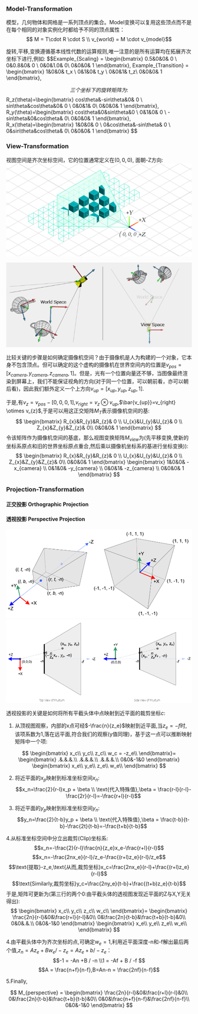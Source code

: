 ### Model-Transformation
模型，几何物体和网格是一系列顶点的集合。Model变换可以复用这些顶点而不是在每个相同的对象实例化时都给予不同的顶点属性：
$$ M = T\cdot R \cdot S \\ v_{world} = M \cdot v_{model}$$

旋转,平移,变换遵循基本线性代数的运算规则,唯一注意的是所有运算均在拓展齐次坐标下进行,例如:
$$Example_{Scaling} = \begin{bmatrix}
0.5&0&0& 0 \\
0&0.8&0& 0 \\
0&0&1.0& 0\\
0&0&0& 1
\end{bmatrix},
Example_{Transition} = \begin{bmatrix}
1&0&0& t_x \\
0&1&0& t_y \\
0&0&1& t_z\\
0&0&0& 1
\end{bmatrix},


$$
三个坐标下的旋转矩阵为:
$$R_z(\theta)=\begin{bmatrix}
cos\theta&-sin\theta&0& 0 \\
sin\theta&cos\theta&0& 0 \\
0&0&1& 0\\
0&0&0& 1
\end{bmatrix},
R_y(\theta)=\begin{bmatrix}
cos\theta&0&sin\theta&0 \\
0&1&0& 0 \\
-sin\theta&0&cos\theta& 0\\
0&0&0& 1
\end{bmatrix},
R_x(\theta)=\begin{bmatrix}
1&0&0& 0 \\
0&cos\theta&-sin\theta& 0 \\
0&sin\theta&cos\theta& 0\\
0&0&0& 1
\end{bmatrix}
$$



### View-Transformation
视图空间是齐次坐标空间，它的位置通常定义在$(0,0,0)$, 面朝-Z方向:
![](../img/Transformation/1.png)


![](../img/Transformation/2.png)


比较关键的步骤是如何确定摄像机空间？由于摄像机是人为构建的一个对象，它本身不包含顶点。但可以确定的这个虚构的摄像机在世界空间内的位置是$v_{pos}=[x_{camera},y_{camera},z_{camera},1]$。但是，光有一个位置向量还不够，当图像最终渲染到屏幕上，我们不能保证视角的方向(对于同一个位置，可以朝前看，亦可以朝后看)，因此我们额外定义一个上方向$v_{up} = [x_{up},y_{up},z_{up},1]$.

于是,有$v_{z} = v_{pos} - [0,0,0,1]$,$v_{right}=v_{z} \otimes v_{up}$,$\bar{v_{up}}=v_{right} \otimes v_{z}$,于是可以用这正交矩阵$M_{T}$表示摄像机空间的基:
$$
\begin{bmatrix}
R_{x}&R_{y}&R_{z}& 0 \\
U_{x}&U_{y}&U_{z}& 0 \\
Z_{x}&Z_{y}&Z_{z}& 0\\
0&0&0& 1 
\end{bmatrix}
$$
令该矩阵作为摄像机空间的基底，那么视图变换矩阵$M_{view}$为(先平移变换,使新的坐标系原点和旧的世界坐标原点重合,然后乘以摄像机坐标系的基进行坐标变换)):
$$
\begin{bmatrix}
R_{x}&R_{y}&R_{z}& 0 \\
U_{x}&U_{y}&U_{z}& 0 \\
Z_{x}&Z_{y}&Z_{z}& 0\\
0&0&0& 1
\end{bmatrix}
\begin{bmatrix}
1&0&0& -x_{camera} \\
0&1&0& -y_{camera} \\
0&0&1& -z_{camera} \\
0&0&0& 1
\end{bmatrix}
$$


### Projection-Transformation

#### 正交投影 Orthographic Projection


#### 透视投影 Perspective Projection

![](../img/Transformation/3.png)
![](../img/Transformation/4.png)

透视投影的关键是如何将所有平截头体中点映射到近平面的裁剪坐标$c$:

1. 从顶视图观察，内部的x点可经$-\frac{n}{z_e}$映射到近平面,当$z_e=-f$时,该项系数为1,落在远平面,符合我们的观察(y值同理)，基于这一点可以推断映射矩阵中一个项:

$$
\begin{bmatrix}
x_c\\
y_c\\
z_c\\
w_c = -z_e\\
\end{bmatrix}=
\begin{bmatrix}
.&.&.&.\\
.&.&.&.\\
.&.&.&.\\
0&0&-1&0
\end{bmatrix}
\begin{bmatrix}
x_e\\
y_e\\
z_e\\
w_e\\
\end{bmatrix}
$$

2. 将近平面的$x_p$映射到标准坐标空间$x_n$:
$$x_n=\frac{2}{r-l}x_p + \beta \\ \text{代入特殊值},\beta = \frac{r-l}{r-l}-\frac{2r}{r-l}=-\frac{r+l}{r-l}$$

3. 将近平面的$y_p$映射到标准坐标空间$y_n$:
$$y_n=\frac{2}{t-b}y_p + \beta \\ \text{代入特殊值},\beta = \frac{t-b}{t-b}-\frac{2t}{t-b}=-\frac{t+b}{t-b}$$

4.从标准坐标空间中分立出裁剪(Clip)坐标系:
$$x_n=-\frac{2}{r-l}\frac{n}{z_e}x_e-\frac{r+l}{r-l}$$
$$x_n=-\frac{2nx_e}{r-l}/z_e-\frac{(r+l)z_e}{r-l}/z_e$$
$$\text{提取}-z_e,\text{从而,裁剪坐标}x_c=\frac{2nx_e}{r-l}+\frac{(r+l)z_e}{r-l}$$
$$\text{Similarly,裁剪坐标}y_c=\frac{2ny_e}{t-b}+\frac{(t+b)z_e}{t-b}$$
于是,矩阵可更新为(第三行的两个0:由平截头体的透视图发现近平面的Z与X,Y无关得出):
$$
\begin{bmatrix}
x_c\\
y_c\\
z_c\\
w_c\\
\end{bmatrix}=
\begin{bmatrix}
\frac{2n}{r-l}&0&\frac{r+l}{r-l}&0\\
0&\frac{2n}{t-b}&\frac{t+b}{t-b}&0\\
0&0&.&.\\
0&0&-1&0
\end{bmatrix}
\begin{bmatrix}
x_e\\
y_e\\
z_e\\
w_e\\
\end{bmatrix}
$$

4.由平截头体中为齐次坐标的点,可确定$w_e=1$,利用近平面深度-n和-f解出最后两个值,$z_n = Az_e + Bw_e / -z_e = Az_e +b / -z_e$：
$$-1 = -An +B / -n \\1 = -Af + B / -f $$
$$A = \frac{n+f}{n-f},B=An-n = \frac{2nf}{n-f}$$

5.Finally, 

$$
M_{perspective} = \begin{bmatrix}
\frac{2n}{r-l}&0&\frac{r+l}{r-l}&0\\
0&\frac{2n}{t-b}&\frac{t+b}{t-b}&0\\
0&0&\frac{n+f}{n-f}&\frac{2nf}{n-f}\\
0&0&-1&0
\end{bmatrix}
$$


